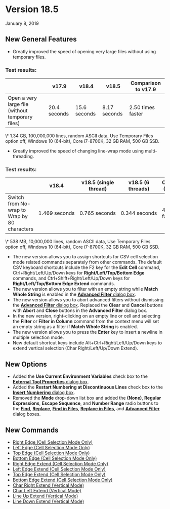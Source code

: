 # Version 18.5

January 8, 2019

## New General Features

- Greatly improved the speed of opening very large files without using temporary files.

### Test results:

|  | v17.9 | v18.4 | v18.5 | Comparison to v17.9 |
| --- | --- | --- | --- | --- |
| Open a very large file (without temporary files) | 20.4 seconds | 15.6 seconds | 8.17 seconds | 2.50 times faster |

\\* 1.34 GB, 100,000,000 lines, random ASCII data, Use Temporary Files option off, Windows 10 (64-bit), Core i7-8700K, 32 GB RAM, 500 GB SSD.

- Greatly improved the speed of changing line-wrap mode using multi-threading.

### Test results:

|  | v18.4 | v18.5 (single thread) | v18.5 (6 threads) | Comparison (6 threads) |
| --- | --- | --- | --- | --- |
| Switch from No-wrap to Wrap by 80 characters | 1.469 seconds | 0.765 seconds | 0.344 seconds | 4.27 times faster |

\\* 538 MB, 10,000,000 lines, random ASCII data, Use Temporary Files option off, Windows 10 (64-bit), Core i7-8700K, 32 GB RAM, 500 GB SSD.

- The new version allows you to assign shortcuts for CSV cell selection mode related commands separately from other commands. The default CSV keyboard shortcuts include the F2 key for the **Edit Cell** command, Ctrl+Right/Left/Up/Down keys for **Right/Left/Top/Bottom Edge** commands, and Ctrl+Shift+Right/Left/Up/Down keys for **Right/Left/Top/Bottom Edge Extend** commands.
- The new version allows you to filter with an empty string while **Match Whole String** is enabled in the [**Advanced Filter** dialog box](../dlg/advanced_filter/index).
- The new version allows you to abort advanced filters without dismissing the [**Advanced Filter** dialog box](../dlg/advanced_filter/index). Replaced the **Clear** and **Cancel** buttons with **Abort** and **Close** buttons in the **Advanced Filter** dialog box.
- In the new version, right-clicking on an empty line or cell and selecting the **Filter** or **Filter in Column** command from the context menu will set an empty string as a filter if **Match Whole String** is enabled.
- The new version allows you to press the **Enter** key to insert a newline in multiple selection mode.
- New default shortcut keys include Alt+Ctrl+Right/Left/Up/Down keys to extend vertical selection (Char Right/Left/Up/Down Extend).

## New Options

- Added the **Use Current Environment Variables** check box to the [**External Tool Properties** dialog box](../dlg/tools/properties/index).
- Added the **Restart Numbering at Discontinuous Lines** check box to the [**Insert Numbering** dialog box](../dlg/insert_numbering/index).
- Removed the **Mode** drop-down list box and added the **(None)**, **Regular Expressions**, **Escape Sequence**, and **Number Range** radio buttons to the [**Find**](../dlg/find/index), [**Replace**](../dlg/replace/index), [**Find in Files**](../dlg/find_in_files/index), [**Replace in Files**](../dlg/replace_in_files/index), and [**Advanced Filter**](../dlg/advanced_filter/index) dialog boxes.

## New Commands

- [Right Edge (Cell Selection Mode Only)](../cmd/edit/right_edge)
- [Left Edge (Cell Selection Mode Only)](../cmd/edit/left_edge)
- [Top Edge (Cell Selection Mode Only)](../cmd/edit/top_edge)
- [Bottom Edge (Cell Selection Mode Only)](../cmd/edit/bottom_edge)
- [Right Edge Extend (Cell Selection Mode Only)](../cmd/edit/shift_right_edge)
- [Left Edge Extend (Cell Selection Mode Only)](../cmd/edit/shift_left_edge)
- [Top Edge Extend (Cell Selection Mode Only)](../cmd/edit/shift_top_edge)
- [Bottom Edge Extend (Cell Selection Mode Only)](../cmd/edit/shift_bottom_edge)
- [Char Right Extend (Vertical Mode)](../cmd/edit/box_extend_right)
- [Char Left Extend (Vertical Mode)](../cmd/edit/box_extend_left)
- [Line Up Extend (Vertical Mode)](../cmd/edit/box_extend_up)
- [Line Down Extend (Vertical Mode)](../cmd/edit/box_extend_down)

